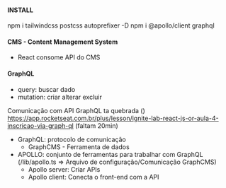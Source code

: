 #### INSTALL

npm i tailwindcss postcss autoprefixer -D
npm i @apollo/client graphql

#### CMS - Content Management System

- React consome API do CMS

#### GraphQL

- query: buscar dado
- mutation: criar alterar excluir

Comunicação com API GraphQL ta quebrada (<Home />)
https://app.rocketseat.com.br/plus/lesson/ignite-lab-react-js-or-aula-4-inscricao-via-graph-ql (faltam 20min)

- GraphQL: protocolo de comunicação
  - GraphCMS - Ferramenta de dados
- APOLLO: conjunto de ferramentas para trabalhar com GraphQL (/lib/apollo.ts => Arquivo de configuração/Comunicação GraphCMS)
  - Apollo server: Criar APIs
  - Apollo client: Conecta o front-end com a API
